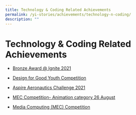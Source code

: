 ```yaml
---
title: Technology & Coding Related Achievements
permalink: /yi-stories/achievements/technology-n-coding/
description: ""
---
```

# **Technology & Coding Related Achievements**

* [Bronze Award @ Ignite 2021](/yi-stories/achievements/Technology-and-Coding/bronze-award-at-ignite-2021/)

* [Design for Good Youth Competition](/yi-stories/achievements/technology-n-coding/design-for-good-youth-competition/)

* [Aspire Aeronautics Challenge 2021](/yi-stories/achievements/technology-n-coding/aspire-aeronautics-challenge-2021/) 

* [MEC Competition- Animation category 26 August](/yi-stories/achievements/technology-n-coding/mec-competition-2016-animation-category-26-august-2016/)

* [Media Computing (MEC) Competition](/yi-stories/achievements/technology-n-coding/media-computing-mec-competition/)